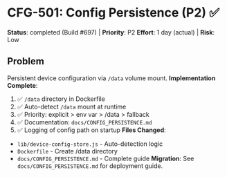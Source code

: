 # CFG-501: Config Persistence (P2) ✅

**Status**: completed (Build #697) | **Priority**: P2
**Effort**: 1 day (actual) | **Risk**: Low

## Problem

Persistent device configuration via `/data` volume mount.
**Implementation Complete**:

1. ✅ `/data` directory in Dockerfile
2. ✅ Auto-detect `/data` mount at runtime
3. ✅ Priority: explicit > env var > /data > fallback
4. ✅ Documentation: `docs/CONFIG_PERSISTENCE.md`
5. ✅ Logging of config path on startup
   **Files Changed**:

- `lib/device-config-store.js` - Auto-detection logic
- `Dockerfile` - Create /data directory
- `docs/CONFIG_PERSISTENCE.md` - Complete guide
  **Migration**: See `docs/CONFIG_PERSISTENCE.md` for deployment guide.
